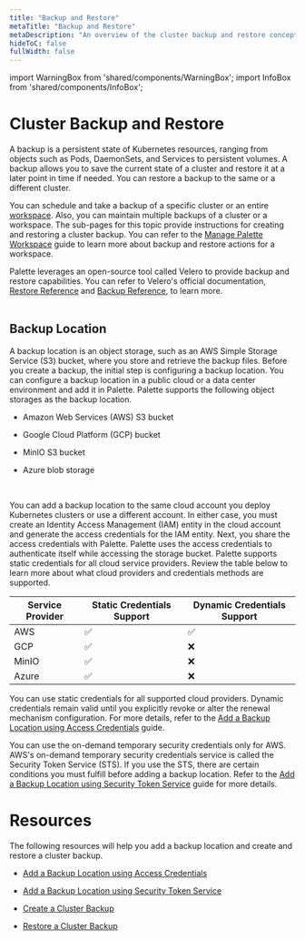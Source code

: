 ```yaml
---
title: "Backup and Restore"
metaTitle: "Backup and Restore"
metaDescription: "An overview of the cluster backup and restore concepts."
hideToC: false
fullWidth: false
---
```



import WarningBox from 'shared/components/WarningBox';
import InfoBox from 'shared/components/InfoBox';


# Cluster Backup and Restore

A backup is a persistent state of Kubernetes resources, ranging from objects such as Pods, DaemonSets, and Services to persistent volumes. A backup allows you to save the current state of a cluster and restore it at a later point in time if needed. You can restore a backup to the same or a different cluster. 

You can schedule and take a backup of a specific cluster or an entire [workspace](/workspace). Also, you can maintain multiple backups of a cluster or a workspace. The sub-pages for this topic provide instructions for creating and restoring a cluster backup. You can refer to the [Manage Palette Workspace](/workspace/workload-features#managepaletteworkspace) guide to learn more about backup and restore actions for a workspace. 


Palette leverages an open-source tool called Velero to provide backup and restore capabilities. You can refer to Velero's official documentation, [Restore Reference](https://velero.io/docs/main/restore-reference/) and [Backup Reference](https://velero.io/docs/main/backup-reference/), to learn more.  
<br />

## Backup Location

A backup location is an object storage, such as an AWS Simple Storage Service (S3) bucket, where you store and retrieve the backup files. Before you create a backup, the initial step is configuring a backup location. You can configure a backup location in a public cloud or a data center environment and add it in Palette. Palette supports the following object storages as the backup location.

- Amazon Web Services (AWS) S3 bucket

- Google Cloud Platform (GCP) bucket

- MinIO S3 bucket

- Azure blob storage
<br />


You can add a backup location to the same cloud account you deploy Kubernetes clusters or use a different account. In either case, you must create an Identity Access Management (IAM) entity in the cloud account and generate the access credentials for the IAM entity. 
Next, you share the access credentials with Palette. Palette uses the access credentials to authenticate itself while accessing the storage bucket. Palette supports static credentials for all cloud service providers. Review the table below to learn more about what cloud providers and credentials methods are supported.
<br />

|**Service Provider**|**Static Credentials Support**|**Dynamic Credentials Support**|
|---|---|---|
|AWS|✅|✅ |
|GCP|✅|❌|
|MinIO|✅|❌|
|Azure|✅|❌|


You can use static credentials for all supported cloud providers. Dynamic credentials remain valid until you explicitly revoke or alter the renewal mechanism configuration. For more details, refer to the [Add a Backup Location using Access Credentials](/clusters/cluster-management/backup-restore/add-backup-location) guide. 


You can use the on-demand temporary security credentials only for AWS. AWS's on-demand temporary security credentials service is called the Security Token Service (STS). If you use the STS, there are certain conditions you must fulfill before adding a backup location. Refer to the [Add a Backup Location using Security Token Service](/clusters/cluster-management/backup-restore/add-backup-location-sts) guide for more details. 
<br />


# Resources
The following resources will help you add a backup location and create and restore a cluster backup.
<br />

- [Add a Backup Location using Access Credentials](/clusters/cluster-management/backup-restore/add-backup-location)


- [Add a Backup Location using Security Token Service](/clusters/cluster-management/backup-restore/add-backup-location-sts)


- [Create a Cluster Backup](/clusters/cluster-management/backup-restore/create-backup)


- [Restore a Cluster Backup](/clusters/cluster-management/backup-restore/restore-backup)